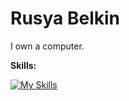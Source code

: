 # Rusya Belkin

I own a computer.

**Skills:**

[![My Skills](https://skillicons.dev/icons?i=html,css,js,ts,rust,cs,nodejs,react,nextjs,supabase,tailwind,vscode,vite,vercel,unity)](https://skillicons.dev)

